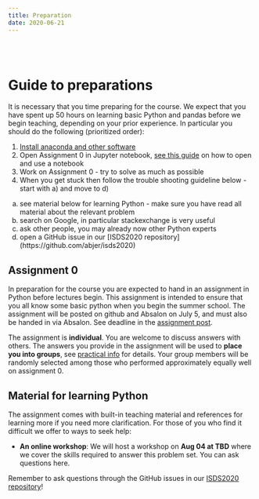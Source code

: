 ```yaml
---
title: Preparation
date: 2020-06-21
---
```



<br><br>
# Guide to preparations
It is necessary that you time preparing for the course. We expect that you have spent up 50 hours on learning basic Python and pandas before we begin teaching, depending on your prior experience. In particular you should do the following (prioritized order):

1. [Install anaconda and other software](/post/install)
2. Open Assignment 0 in Jupyter notebook, [see this guide](https://www.codecademy.com/articles/how-to-use-jupyter-notebooks) on how to open and use a notebook
3. Work on Assignment 0 - try to solve as much as possible
4. When you get stuck then follow the trouble shooting guideline below - start with a) and move to d)
  <ol type="a">
    <li>see material below for learning Python - make sure you have read all material about the relevant problem</li>
    <li>search on Google, in particular stackexchange is very useful</li>
    <li>ask other people, you may already now other Python experts</li>
    <li>open a GitHub issue in our [ISDS2020 repository](https://github.com/abjer/isds2020)</li>
    </ol>


## Assignment 0
In preparation for the course you are expected to hand in an assignment in Python before lectures begin. This assignment is intended to ensure that you all know some basic python when you begin the summer school.
The assignment will be posted on github and Absalon on July 5, and must also be handed in via Absalon. See deadline in the [assignment post](/post/install).

The assignment is **individual**. You are welcome to discuss answers with others. The answers you provide in the assignment will be used to **place you into groups**, see [practical info](/page/practical) for details. Your
group members will be randomly selected among those who performed approximately equally well on assignment 0.


## Material for learning Python

The assignment comes with built-in teaching material and references for learning more if you need more clarification. For those of you who find it difficult we offer to ways to seek help:
- **An online workshop**: We will host a workshop on **Aug 04 at TBD** where we cover the skills required to answer this problem set. You can ask questions here.

Remember to ask questions through the GitHub issues in our [ISDS2020 repository](https://github.com/abjer/isds2020/issues)!
